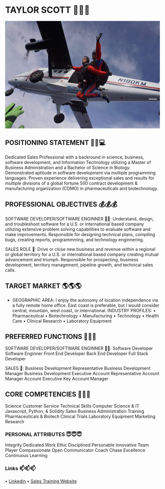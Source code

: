 # TAYLOR SCOTT 👋👋👋

<img src="Images\Skydive.jpg" alt="Skydive" width="1910" height="350">

## POSITIONING STATEMENT 🧬👔💻
Dedicated Sales Professional with a backround in science, business, software development, and Information Technology utilizing a Master of Business Administration and a Bachelor of Science in Biology. Demonstrated aptitude in software development via multiple programming languages. Proven experience delivering exceptional sales and results for multiple divisions of a global fortune 500 contract development & manufacturing organization (CDMO) in pharmaceuticals and biotechnology.

## PROFESSIONAL OBJECTIVES 💰💰💰
SOFTWARE DEVELOPER/SOFTWARE ENGINNER 👨‍💻: 
Understand, design, and troubleshoot software for a 
U.S. or international based company utilizing extensive problem solving capabilities to evaluate software and make improvements. Responsible for designing technical plans, compiling bugs, creating reports, programmming, and technology enginnering.    

SALES ROLE 👔: 
Drive or close new business and revenue within a regional or global territory for a U.S. or international based company creating mutual advancement and triumph. Responsible for prospecting, business development, territory management, pipeline growth, and technical sales calls.

## TARGET MARKET 🌎🌎🌎
- GEOGRAPHIC AREA: I enjoy the autonomy of location independence via a fully remote home office. East coast is preferable, but I would consider central, mountain, west coast, or international.
INDUSTRY PROFILES:
• Pharmaceutical
• Biotechnology
• Manufacturing
• Technology
• Health Care
• Clinical Research
• Laboratory Equipment

## PREFERRED FUNCTIONS 👷👷👷
SOFTWARE DEVELOPER/SOFTWARE ENGINNER 👨‍💻: 
Software Developer
Software Enginner
Front End Developer
Back End Developer
Full Stack Developer

SALES 👔:
Business Development Representative
Business Development Manager
Business Development Executive
Account Representative
Account Manager
Account Executive
Key Account Manager

## CORE COMPETENCIES 🧠🧠🧠
Science
Customer Service
Technical Skills
Computer Science & IT
Javascript, Python, & Solidity
Sales
Business Administration
Training
Pharmaceuticals & Biotech
Clinical Trials
Laboratory Equipment
Marketing
Research

### PERSONAL ATTRIBUTES 😇😇😇
Integrity
Dedicated
Work Ethic
Disciplined
Personable
Innovative
Team Player
Compassionate
Open Communicator
Coach
Chase Excellence
Continuous Learning

### Links 📫📫📫
• <a href= "https://www.linkedin.com/in/matthew-taylor-scott-mba-07410b206/">Linkedin</a> 
• <a href= "https://insidesalestraining.github.io/">Sales Training Website</a>



<!--
**mtscott3/mtscott3** is a ✨ _special_ ✨ repository because its `README.md` (this file) appears on your GitHub profile.

Here are some ideas to get you started:

- 🔭 I’m currently working on ...
- 🌱 I’m currently learning ...
- 👯 I’m looking to collaborate on ...
- 🤔 I’m looking for help with ...
- 💬 Ask me about ...
- 📫 How to reach me: ...
- 😄 Pronouns: ...
- ⚡ Fun fact: ...
-->
